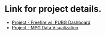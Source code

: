 # Link for project details.

- [Project - Freefire vs. PUBG Dashboard](https://docs.google.com/spreadsheets/d/1yTyAqfKaOVxCHUnyPE_r8DX5iGM1DkXpaVjRzFNixjE/edit?usp=sharing)
- [Project - MPG Data Visualization](https://drive.google.com/file/d/1IjoAA5xkf0hVDDWagZ_QfZopcRDZalBb/view?usp=sharing)

